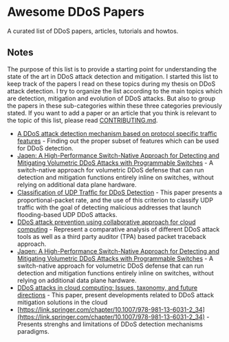 # Awesome DDoS Papers
A curated list of DDoS papers, articles, tutorials and howtos. 

## Notes
The purpose of this list is to provide a starting point for understanding the state of the art in DDoS attack detection and mitigation. I started this list to keep track of the papers I read on these topics during my thesis on DDoS attack detection. I try to organize the list according to the main topics which are detection, mitigation and evolution of DDoS attacks. But also to group the papers in these sub-categories within these three categories previously stated. If you want to add a paper or an article that you think is relevant to the topic of this list, please read [CONTRIBUTING.md](CONTRIBUTING.md). 

* [A DDoS attack detection mechanism based on protocol specific traffic features](https://dl.acm.org/doi/10.1145/2393216.2393249) - Finding out the proper subset of features which can be used for DDoS detection.
* [Jaqen: A High-Performance Switch-Native Approach for Detecting and Mitigating Volumetric DDoS Attacks with Programmable Switches](https://www.usenix.org/conference/usenixsecurity21/presentation/liu-zaoxing) - A switch-native approach for volumetric DDoS defense that can run detection and mitigation functions entirely inline on switches, without relying on additional data plane hardware.
* [Classiﬁcation of UDP Trafﬁc for DDoS Detection](https://www.usenix.org/system/files/conference/leet12/leet12-final25.pdf) - This paper presents a proportional-packet rate, and the use of this criterion to classify UDP traffic with the goal of detecting malicious addresses that launch flooding-based UDP DDoS attacks. 
* [DDoS attack prevention using collaborative approach for cloud computing](https://doi.org/10.1007/s10586-019-02994-2) - Represent a comparative analysis of different DDoS attack tools as well as a third party auditor (TPA) based packet traceback approach.
* [Jaqen: A High-Performance Switch-Native Approach for Detecting and Mitigating Volumetric DDoS Attacks with Programmable Switches](https://www.usenix.org/conference/usenixsecurity21/presentation/liu-zaoxing) - A switch-native approach for volumetric DDoS defense that can run detection and mitigation functions entirely inline on switches, without relying on additional data plane hardware.
* [DDoS attacks in cloud computing: Issues, taxonomy, and future directions](https://arxiv.org/pdf/1512.08187.pdf) - This paper, present developments related to DDoS attack mitigation solutions in the cloud
* [https://link.springer.com/chapter/10.1007/978-981-13-6031-2_34](https://link.springer.com/chapter/10.1007/978-981-13-6031-2_34) - Presents strenghs and limitations of DDoS detection mechanisms paradigms.
